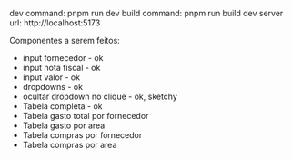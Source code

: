 dev command: pnpm run dev
build command: pnpm run build
dev server url: http://localhost:5173

Componentes a serem feitos:
- input fornecedor - ok
- input nota fiscal - ok
- input valor - ok
- dropdowns - ok
- ocultar dropdown no clique - ok, sketchy
- Tabela completa - ok
- Tabela gasto total por fornecedor
- Tabela gasto por area
- Tabela compras por fornecedor
- Tabela compras por area
